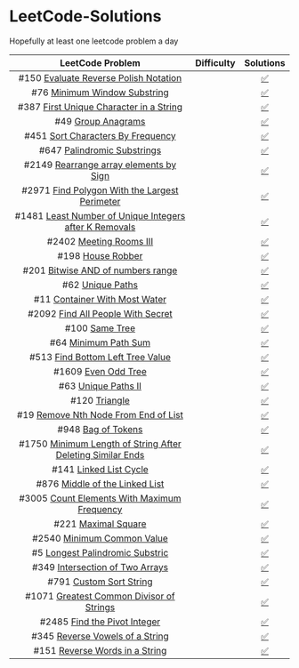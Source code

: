 # LeetCode-Solutions
Hopefully at least one leetcode problem a day

<!--
Problem Template
| # [](https://leetcode.com/problems/) | ![< Badge>](https://img.shields.io/badge/-Easy-green) |[:white_check_mark:]()|

Badges:
![<Easy Badge>](https://img.shields.io/badge/-Easy-green)
![<Medium Badge>](https://img.shields.io/badge/-Medium-yellow)
![<Hard Badge>](https://img.shields.io/badge/-Hard-red)

Check Mark
[:white_check_mark:]()

Cross Mark
[:x:]()
 -->


| LeetCode Problem | Difficulty | Solutions |
| :---: | :---: | :---: |
| #150 [Evaluate Reverse Polish Notation](https://leetcode.com/problems/evaluate-reverse-polish-notation) | ![<Medium Badge>](https://img.shields.io/badge/-Medium-yellow) |[:white_check_mark:  ](solutions/p150.cpp)|
| #76 [Minimum Window Substring](https://leetcode.com/problems/minimum-window-substring) | ![<Hard Badge>](https://img.shields.io/badge/-Hard-red) |[:white_check_mark:](solutions/p76.cpp) |
| #387 [First Unique Character in a String](https://leetcode.com/problems/first-unique-character-in-a-string) | ![<Easy Badge>](https://img.shields.io/badge/-Easy-green) |[:white_check_mark:](solutions/p387.cpp) |
| #49 [Group Anagrams](https://leetcode.com/problems/group-anagrams) | ![<Medium Badge>](https://img.shields.io/badge/-Medium-yellow) |[:white_check_mark:](solutions/p47.cpp)|
| #451 [Sort Characters By Frequency](https://leetcode.com/problems/sort-characters-by-frequency) | ![<Medium Badge>](https://img.shields.io/badge/-Medium-yellow) |[:white_check_mark:](solutions/p451.cpp)|
| #647 [Palindromic Substrings](https://leetcode.com/problems/palindromic-substrings) | ![<Medium Badge>](https://img.shields.io/badge/-Medium-yellow) |[:white_check_mark:](solutions/p647.cpp)|
| #2149 [Rearrange array elements by Sign](https://leetcode.com/problems/rearrange-array-elements-by-sign) | ![<Medium Badge>](https://img.shields.io/badge/-Medium-yellow) |[:white_check_mark:](solutions/p2149.cpp)|
| #2971 [Find Polygon With the Largest Perimeter](https://leetcode.com/problems/find-polygon-with-the-largest-perimeter) | ![<Medium Badge>](https://img.shields.io/badge/-Medium-yellow) |[:white_check_mark:](solutions/p2971.cpp)|
| #1481 [Least Number of Unique Integers after K Removals](https://leetcode.com/problems/least-number-of-unique-integers-after-k-removals) | ![<Medium Badge>](https://img.shields.io/badge/-Medium-yellow) |[:white_check_mark:](solutions/p1481.cpp)|
| #2402 [Meeting Rooms III](https://leetcode.com/problems/meeting-rooms-iii) | ![<Hard Badge>](https://img.shields.io/badge/-Hard-red) |[:white_check_mark:](solutions/p2402.cpp)|
| #198 [House Robber](https://leetcode.com/problems/house-robber) | ![<Medium Badge>](https://img.shields.io/badge/-Medium-yellow) |[:white_check_mark:](solutions/p198.cpp)|
| #201 [Bitwise AND of numbers range](https://leetcode.com/problems/bitwise-and-of-numbers-range) | ![<Medium Badge>](https://img.shields.io/badge/-Medium-yellow) |[:white_check_mark:](solutions/p201.cpp)|
| #62 [Unique Paths](https://leetcode.com/problems/unique-paths) | ![<Medium Badge>](https://img.shields.io/badge/-Medium-yellow) |[:white_check_mark:](solutions/p62.cpp)|
| #11 [Container With Most Water](https://leetcode.com/problems/container-with-most-water) | ![<Medium Badge>](https://img.shields.io/badge/-Medium-yellow) |[:white_check_mark:](solutions/p11.cpp)|
| #2092 [Find All People With Secret](https://leetcode.com/problems/find-all-people-with-secret) | ![<Hard Badge>](https://img.shields.io/badge/-Hard-red) |[:white_check_mark:](solutions/p2092.cpp)|
| #100 [Same Tree](https://leetcode.com/problems/same-tree) | ![<Easy Badge>](https://img.shields.io/badge/-Easy-green) |[:white_check_mark:](solutions/p100.cpp)|
| #64 [Minimum Path Sum](https://leetcode.com/problems/minimum-path-sum) | ![<Medium Badge>](https://img.shields.io/badge/-Medium-yellow) |[:white_check_mark:](solutions/p64.cpp)|
| #513 [Find Bottom Left Tree Value](https://leetcode.com/problems/find-bottom-left-tree-value) | ![<Medium Badge>](https://img.shields.io/badge/-Medium-yellow) |[:white_check_mark:](solutions/p513.cpp)|
| #1609 [Even Odd Tree](https://leetcode.com/problems/even-odd-tree) | ![<Medium Badge>](https://img.shields.io/badge/-Medium-yellow) |[:white_check_mark:](solutions/p1609.cpp)|
| #63 [Unique Paths II](https://leetcode.com/problems/unique-paths-ii) | ![<Medium Badge>](https://img.shields.io/badge/-Medium-yellow) |[:white_check_mark:](solutions/p63.cpp)|
| #120 [Triangle](https://leetcode.com/problems/triangle) | ![<Medium Badge>](https://img.shields.io/badge/-Medium-yellow) |[:white_check_mark:](solutions/p120.cpp)|
| #19 [Remove Nth Node From End of List](https://leetcode.com/problems/remove-nth-node-from-end-of-list) | ![<Medium Badge>](https://img.shields.io/badge/-Medium-yellow) |[:white_check_mark:](solutions/p19.cpp)|
| #948 [Bag of Tokens](https://leetcode.com/problems/bag-of-tokens) | ![<Medium Badge>](https://img.shields.io/badge/-Medium-yellow) |[:white_check_mark:](solutions/p948.cpp)|
| #1750 [Minimum Length of String After Deleting Similar Ends](https://leetcode.com/problems/minimum-length-of-string-after-deleting-similar-ends) | ![<Medium Badge>](https://img.shields.io/badge/-Medium-yellow) |[:white_check_mark:](solutions/p1750.cpp)|
| #141 [Linked List Cycle](https://leetcode.com/problems/linked-list-cycle) | ![<Easy Badge>](https://img.shields.io/badge/-Easy-green) |[:white_check_mark:](solutions/p141.cpp)|
| #876 [Middle of the Linked List](https://leetcode.com/problems/middle-of-the-linked-list) | ![<Easy Badge>](https://img.shields.io/badge/-Easy-green) |[:white_check_mark:](solutions/p876.cpp)|
| #3005 [Count Elements With Maximum Frequency](https://leetcode.com/problems/count-elements-with-maximum-frequency) | ![<Easy Badge>](https://img.shields.io/badge/-Easy-green) |[:white_check_mark:](solutions/p3005.cpp)|
| #221 [Maximal Square](https://leetcode.com/problems/) | ![<Medium Badge>](https://img.shields.io/badge/-Medium-yellow) |[:white_check_mark:](solutions/p221.cpp)|
| #2540 [Minimum Common Value](https://leetcode.com/problems/minimum-common-value) | ![<Easy Badge>](https://img.shields.io/badge/-Easy-green) |[:white_check_mark:](solutions/p2540.cpp)|
| #5 [Longest Palindromic Substric](https://leetcode.com/problems/longest-palindromic-substring) | ![<Medium Badge>](https://img.shields.io/badge/-Medium-yellow) |[:white_check_mark:](solutions/p5.cpp)|
| #349 [Intersection of Two Arrays](https://leetcode.com/problems/intersection-of-two-arrays) | ![<Easy Badge>](https://img.shields.io/badge/-Easy-green) |[:white_check_mark:](solutions/p349.cpp)|
| #791 [Custom Sort String](https://leetcode.com/problems/custom-sort-string) | ![<Medium Badge>](https://img.shields.io/badge/-Medium-yellow) |[:white_check_mark:](solutions/p791.cpp)|
| #1071 [Greatest Common Divisor of Strings](https://leetcode.com/problems/greatest-common-divisor-of-strings) | ![<Easy Badge>](https://img.shields.io/badge/-Easy-green) |[:white_check_mark:](solutions/p1071.cpp)|
| #2485 [Find the Pivot Integer](https://leetcode.com/problems/find-the-pivot-integer) | ![<Easy Badge>](https://img.shields.io/badge/-Easy-green) |[:white_check_mark:](solutions/p2485.cpp)|
| #345 [Reverse Vowels of a String](https://leetcode.com/problems/reverse-vowels-of-a-string) | ![<Easy Badge>](https://img.shields.io/badge/-Easy-green) |[:white_check_mark:](solutions/p345.cpp)|
| #151 [Reverse Words in a String](https://leetcode.com/problems/reverse-words-in-a-string) | ![<Medium Badge>](https://img.shields.io/badge/-Medium-yellow) |[:white_check_mark:](solutions/p151.cpp)|
